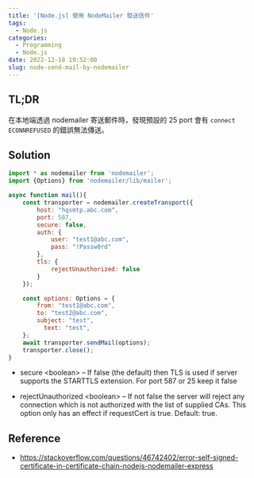 ```yaml
---
title: '[Node.js] 使用 NodeMailer 發送信件'
tags:
  - Node.js
categories:
  - Programming
  - Node.js
date: 2022-12-18 19:52:00
slug: node-send-mail-by-nodemailer
---
```



## TL;DR
在本地端透過 nodemailer 寄送郵件時，發現預設的 25 port 會有 `connect ECONNREFUSED` 的錯誤無法傳送。

<!--more-->

## Solution
```js
import * as nodemailer from 'nodemailer';
import {Options} from 'nodemailer/lib/mailer';

async function mail(){
    const transporter = nodemailer.createTransport({
        host: "hqsmtp.abc.com",
        port: 587,
        secure: false,
        auth: {
            user: "test1@abc.com",
            pass: "!Passw0rd"
        },
        tls: {
            rejectUnauthorized: false
        }
    });

    const options: Options = {
	    from: "test1@abc.com",
	    to: "test2@abc.com",
	    subject: "test",
		  text: "test",
    };
    await transporter.sendMail(options);
    transporter.close();
}
```

- secure &lt;boolean&gt; – If false (the default) then TLS is used if server supports the STARTTLS extension. For port 587 or 25 keep it false

- rejectUnauthorized &lt;boolean&gt; – If not false the server will reject any connection which is not authorized with the list of supplied CAs. This option only has an effect if requestCert is true. Default: true.

## Reference
- https://stackoverflow.com/questions/46742402/error-self-signed-certificate-in-certificate-chain-nodejs-nodemailer-express